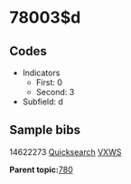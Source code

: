 # 78003$d

## Codes

-   Indicators
    -   First: 0
    -   Second: 3
-   Subfield: d

## Sample bibs

14622273 [Quicksearch](https://search.library.yale.edu/catalog/14622273) [VXWS](http://prodorbis.library.yale.edu:7014/vxws/GetHoldingsService?bibId=14622273)

**Parent topic:**[780](../../tags/780/780.md)

